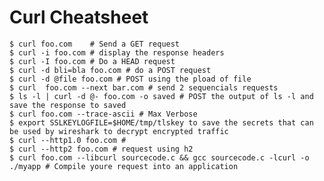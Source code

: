 # Curl Cheatsheet

    $ curl foo.com    # Send a GET request
    $ curl -i foo.com # display the response headers
    $ curl -I foo.com # Do a HEAD request
    $ curl -d bli=bla foo.com # do a POST request
    $ curl -d @file foo.com # POST using the pload of file
    $ curl  foo.com --next bar.com # send 2 sequencials requests
    $ ls -l | curl -d @- foo.com -o saved # POST the output of ls -l and save the response to saved
    $ curl foo.com --trace-ascii # Max Verbose
    $ export SSLKEYLOGFILE=$HOME/tmp/tlskey to save the secrets that can be used by wireshark to decrypt encrypted traffic
    $ curl --http1.0 foo.com # 
    $ curl --http2 foo.com # request using h2
    $ curl foo.com --libcurl sourcecode.c && gcc sourcecode.c -lcurl -o ./myapp # Compile youre request into an application
